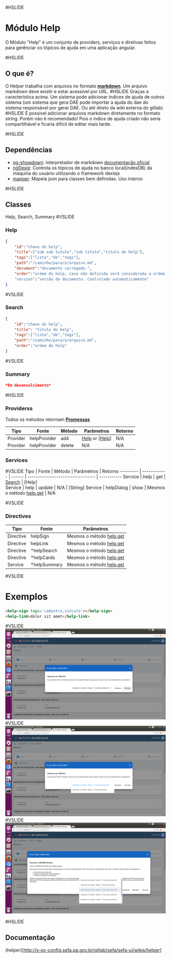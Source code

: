 #HSLIDE
# Módulo Help
O Módulo "Help" é um conjunto de providers, serviços e
diretivas feitos para gerênciar os tópicos de ajuda
em uma aplicação angular. 

#HSLIDE
## O que é?
O Helper trabalha com arquivos no formato **[markdown](https://guides.github.com/features/mastering-markdown/)**. Um arquivo
markdown deve existir e estar acessível por URL.
#HSLIDE
Graças a característica acima. Um sistema pode adicionar índices de ajuda
de outros sistema (um sistema que gera DAE pode importar a ajuda do dae do sistema responsável por gerar DAE. Ou até direto da wiki externa do gitlab)
#HSLIDE
É possível adicionar arquivos markdown diretamente no formato string. Porém não é recomendado! Pois
o índice de ajuda criado não seria compartilhável e ficaria difícil de editar mais tarde.


#HSLIDE
## Dependências
- [ng-showdown](http://x-oc-config.sefa.pa.gov.br/gitlab/sefa/sefa-ui/wikis/showdown): interpretador de markdown [documentação oficial](https://github.com/showdownjs/ng-showdown)
- [ngDexie](http://x-oc-config.sefa.pa.gov.br/gitlab/sefa/sefa-ui/wikis/dexie): Controla os tópicos de ajuda no banco local(indexDB) da máquina do usuário utilizando o framework dexiejs
- [mapper](#): Mapeia json para classes bem definidas. Uso interno

#HSLIDE
## Classes
Help, Search, Summary
#VSLIDE
### Help
``` json
{
    "id":"chave do help",
    "title":["sub sub titulo","sub titulo","titulo do help"],
    "tags":["lista","de","tags"],
    "path":"/caminho/para/o/arquivo.md",
    "document":"documento carregado.",
    "order":"ordem do help, caso não definida será considerada a ordem de inserção na base"
    "version":"versão do documento. Controlado automaticamente"
}
```
#VSLIDE
### Search
``` json
{
    "id":"chave do help",
    "title": "titulo do help",
    "tags":["lista","de","tags"],
    "path":"/caminho/para/o/arquivo.md",
    "order":"ordem do help"
}
```
#VSLIDE
### Summary
``` json
*Em desenvolvimento*
```
#HSLIDE
### Providerss 
Todos os métodos retornam [**Promessas**](https://developer.mozilla.org/pt-BR/docs/Web/JavaScript/Reference/Global_Objects/Promise)

Tipo      | Fonte        | Método | Parâmetros                        | Retorno
--------- | ------------ | ------ | --------------------------------- | -----------
Provider  | helpProvider | add    | [Help]() or [[Help]()]            | N/A
Provider  | helpProvider | delete | N/A                               | N/A

### Services
#VSLIDE
Tipo      | Fonte        | Método | Parâmetros                        | Retorno
--------- | ------------ | ------ | --------------------------------- | -----------
Service   | help         | get    | [Search]()                        | [Help]    
Service   | help         | update | N/A                               | [String]
Service   | helpDialog   | show   | Mesmos o método [help.get]()      | N/A
  
#VSLIDE
### Directives
Tipo      | Fonte        | Parâmetros                       
--------- | ------------ | -----------------------------
Directive | helpSign     | Mesmos o método [help.get]() 
Directive | helpLink     | Mesmos o método [help.get]() 
Directive | *helpSearch  | Mesmos o método [help.get]() 
Directive | *helpCards   | Mesmos o método [help.get]()
Service   | *helpSummary | Mesmos o método [help.get]()


#VSLIDE
# Exemplos
``` html
<help-sign tags='cadastro,vinculo'></help-sign>
<help-link>dolor sit amet</help-link>
```
#VSLIDE
![dialog](dialog.png)
#VSLIDE
![dialogbusca](dialogbusca.png)
#VSLIDE
![dialogddl](dialogddl.png)

#HSLIDE
## Documentação
(helper)[http://x-oc-config.sefa.pa.gov.br/gitlab/sefa/sefa-ui/wikis/helper]